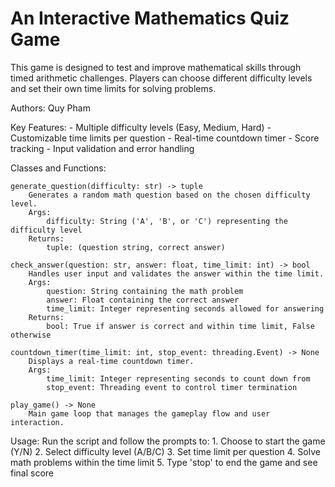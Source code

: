 # An Interactive Mathematics Quiz Game

This game is designed to test and improve mathematical skills through timed arithmetic challenges.
Players can choose different difficulty levels and set their own time limits for solving problems.

Authors: Quy Pham

Key Features:
    - Multiple difficulty levels (Easy, Medium, Hard)
    - Customizable time limits per question
    - Real-time countdown timer
    - Score tracking
    - Input validation and error handling

Classes and Functions:

    generate_question(difficulty: str) -> tuple
        Generates a random math question based on the chosen difficulty level.
        Args:
            difficulty: String ('A', 'B', or 'C') representing the difficulty level
        Returns:
            tuple: (question string, correct answer)

    check_answer(question: str, answer: float, time_limit: int) -> bool
        Handles user input and validates the answer within the time limit.
        Args:
            question: String containing the math problem
            answer: Float containing the correct answer
            time_limit: Integer representing seconds allowed for answering
        Returns:
            bool: True if answer is correct and within time limit, False otherwise

    countdown_timer(time_limit: int, stop_event: threading.Event) -> None
        Displays a real-time countdown timer.
        Args:
            time_limit: Integer representing seconds to count down from
            stop_event: Threading event to control timer termination

    play_game() -> None
        Main game loop that manages the gameplay flow and user interaction.

Usage:
    Run the script and follow the prompts to:
    1. Choose to start the game (Y/N)
    2. Select difficulty level (A/B/C)
    3. Set time limit per question
    4. Solve math problems within the time limit
    5. Type 'stop' to end the game and see final score

